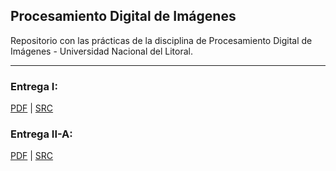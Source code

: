 ## Procesamiento Digital de Imágenes

Repositorio con las prácticas de la disciplina de Procesamiento Digital de Imágenes - Universidad Nacional del Litoral.

---

### Entrega I:
[PDF](pratica1/pdi_entrega1_carlabarden.pdf)  |  [SRC](pratica1/003-exercicio-garrafa.py)  
  
  
### Entrega II-A:
[PDF](pratica2a/pdi_entrega2_carlabarden.pdf)  |  [SRC](pratica2a/000-placas.py)  




